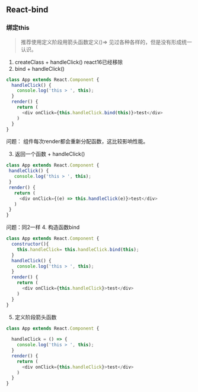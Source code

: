 ## React-bind
### 绑定this
> 推荐使用定义阶段用箭头函数定义()=>
> 见过各种各样的，但是没有形成统一认识。


1. createClass + handleClick() react16已经移除
2. bind + handleClick()
```js
class App extends React.Component {
  handleClick() {
    console.log('this > ', this);
  }
  render() {
    return (
      <div onClick={this.handleClick.bind(this)}>test</div>
    )
  }
}
```
问题： 组件每次render都会重新分配函数，这比较影响性能。

3. 返回一个函数 + handleClick()
 ```js
class App extends React.Component {
  handleClick() {
    console.log('this > ', this);
  }
  render() {
    return (
      <div onClick={(e) => this.handleClick(e)}>test</div>
    )
  }
}
```
问题：同2一样
4.  构造函数bind

```js
class App extends React.Component {
  constructor(){
    this.handleClick= this.handleClick.bind(this);
  }
  handleClick() {
    console.log('this > ', this);
  }
  render() {
    return (
      <div onClick={this.handleClick}>test</div>
    )
  }
}
```
5. 定义阶段箭头函数
```js
class App extends React.Component {
  
  handleClick = () => {
    console.log('this > ', this);
  }
  render() {
    return (
      <div onClick={this.handleClick}>test</div>
    )
  }
}
```